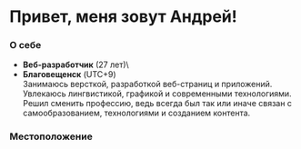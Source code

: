 # Привет, меня зовут Андрей!
### О себе
- **Веб-разработчик** (27 лет)\
- **Благовещенск** (UTC+9)\
Занимаюсь версткой, разработкой веб-страниц и приложений. Увлекаюсь лингвистикой, графикой и современными технологиями. Решил сменить профессию, ведь всегда был так или иначе связан с самообразованием, технологиями и созданием контента.
### Местоположение

